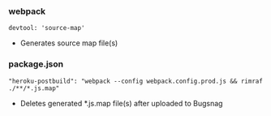 ### webpack
`devtool: 'source-map'`
- Generates source map file(s)

### package.json
`"heroku-postbuild": "webpack --config webpack.config.prod.js && rimraf ./**/*.js.map"`
- Deletes generated *.js.map file(s) after uploaded to Bugsnag

